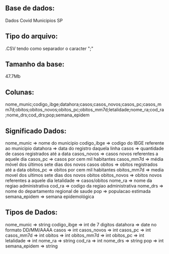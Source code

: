 ## Base de dados:
Dados Covid Municipios SP

## Tipo do arquivo:
.CSV tendo como separador o caracter ";"

## Tamanho da base:
47.7Mb

## Colunas:
nome_munic;codigo_ibge;datahora;casos;casos_novos;casos_pc;casos_mm7d;obitos;obitos_novos;obitos_pc;obitos_mm7d;letalidade;nome_ra;cod_ra;nome_drs;cod_drs;pop;semana_epidem

## Significado Dados:
nome_munic => nome do municipio
codigo_ibge => codigo do IBGE referente ao municipio
datahora => data do registro daquela linha
casos => quantidade de casos registrados até a data
casos_novos => casos novos referentes a aquele dia
casos_pc => casos por cem mil habitantes
casos_mm7d => média móvel dos últimos sete dias dos novos casos
obitos => obitos registrados até a data
obitos_pc => obitos por cem mil habitantes
obitos_mm7d => media movel dos ultimos sete dias dos novos obitos
obitos_novos => obitos novos referentes a aquele dia
letalidade => casos/obitos
nome_ra => nome da regiao administrativa
cod_ra => codigo da regiao administrativa
nome_drs => nome do departamento regional de saude
pop => populacao estimada
semana_epidem => semana epidemológica

## Tipos de Dados:

nome_munic => string
codigo_ibge => int de 7 digitos
datahora => date no formato DD/MM/AAAA
casos => int
casos_novos => int
casos_pc => int
casos_mm7d => int
obitos => int
obitos_mm7d => int
obitos_pc => int
letalidade => int
nome_ra => string
cod_ra => int
nome_drs => string
pop => int
semana_epidem => string


